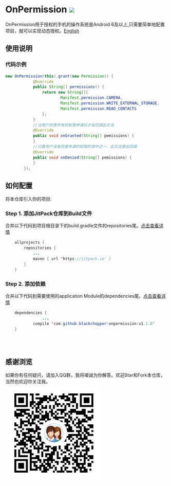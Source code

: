 # OnPermission  [![](https://jitpack.io/v/blackchopper/onpermission.svg)](https://jitpack.io/#blackchopper/onpermission)
OnPermission用于授权的手机的操作系统是Android 6及以上,只需要简单地配置项目，就可以实现动态授权。[English](https://github.com/blackchopper/OnPermission/blob/master/README_ENGLISH.md)
## 使用说明
### 代码示例
```Java
new OnPermission(this).grant(new Permission() {
            @Override
            public String[] permissions() {
                return new String[]{
                        Manifest.permission.CAMERA,
                        Manifest.permission.WRITE_EXTERNAL_STORAGE,
                        Manifest.permission.READ_CONTACTS
                };
            }
            //当用户同意所有的权限申请后才会回调此方法
            @Override
            public void onGranted(String[] pemissions) {
            }
            //只要用户没有同意申请的权限的其中之一，此方法便会回调
            @Override
            public void onDenied(String[] pemissions) {
            }
        });
```
## 如何配置
将本仓库引入你的项目:
### Step 1. 添加JitPack仓库到Build文件
合并以下代码到项目根目录下的build.gradle文件的repositories尾。[点击查看详情](https://github.com/blackchopper/CarouselBanner/blob/master/root_build.gradle.png)
```Java
	allprojects {
		repositories {
			...
			maven { url 'https://jitpack.io' }
		}
	}
```
### Step 2. 添加依赖   
合并以下代码到需要使用的application Module的dependencies尾。[点击查看详情](https://github.com/blackchopper/CarouselBanner/blob/master/application_build.gradle.png)
```Java
	dependencies {
                ...
	        compile 'com.github.blackchopper:onpermission:v1.1.0'
	}
```
<br><br>
## 感谢浏览
如果你有任何疑问，请加入QQ群，我将竭诚为你解答。欢迎Star和Fork本仓库，当然也欢迎你关注我。
<br>
![Image Text](https://github.com/blackchopper/CarouselBanner/blob/master/qq_group.png)
